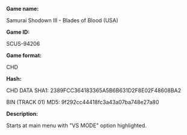 **Game name:**

Samurai Shodown III - Blades of Blood (USA)

**Game ID:**

SCUS-94206

**Game format:**

CHD

**Hash:**

CHD DATA SHA1: 2389FCC364183365A5B6B631D2F8E02F48608BA2

BIN (TRACK 01) MD5: 9f292cc44418fc3a43a07ba748e27a80

**Description:**

Starts at main menu with "VS MODE" option highlighted.
